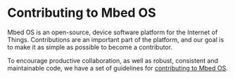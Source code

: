 # Contributing to Mbed OS

Mbed OS is an open-source, device software platform for the Internet of Things. Contributions are an important part of the platform, and our goal is to make it as simple as possible to become a contributor.

To encourage productive collaboration, as well as robust, consistent and maintainable code, we have a set of guidelines for [contributing to Mbed OS](https://os.mbed.com/docs/latest/reference/contributing.html).
